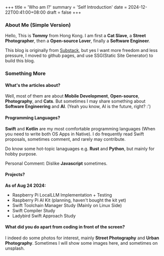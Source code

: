+++
title = 'Who am I?'
summary = 'Self Introduction'
date = 2024-12-22T00:41:00+08:00
draft = false
+++

### About Me (Simple Version)

Hello, This is **Tommy** from Hong Kong.
I am first a **Cat Slave**, a **Street Photographer**, then a **Open-source Lover**, finally a **Software Engineer**.

This blog is originally from [Substack](https://mingtommy.substack.com), but yes I want more freedom and less pressure, I moved to github pages, and use SSG(Static Site Generator) to build this blog.

### Something More
#### What's the articles about?
Well, most of them are about **Mobile Development**, **Open-source**, **Photography**, and **Cats**. But sometimes I may share something about **Software Engineering** and **AI**. (Yeah you know, AI is the future, right? :')

#### Programming Languages?
**Swift** and **Kotlin** are my most comfortable programming languages (When you need to write both OS Apps in Native). 
I do frequently read Swift proposals, sometimes comment, and rarely may contribute. 

Do know some hot-topic lanaguages e.g. **Rust** and **Python**, but mainly for hobby purpose.

Personal Comment: Dislike **Javascript** sometimes.

#### Projects?
**As of Aug 24 2024:**

- Raspberry Pi LocalLLM Implementation + Testing
- Raspberry Pi AI Kit (planning, haven't bought the kit yet)
- Swift Toolchain Manager Study (Mainly on Linux Side)
- Swift Compiler Study
- Ladybird Swift Approach Study

#### What did you do apart from coding in front of the screen?
I indeed do some photos for interest, mainly **Street Photography** and **Urban Photography**.
Sometimes I will show some images here, and sometimes on unsplash.